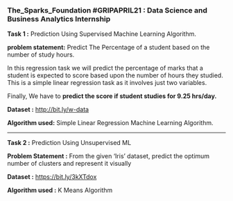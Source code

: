 ### The_Sparks_Foundation #GRIPAPRIL21  : Data Science and Business Analytics Internship

**Task 1 :**  Prediction Using Supervised Machine Learning Algorithm.

**problem statement:** Predict The Percentage of a student based on the number of study hours.

In this regression task we will predict the percentage of marks that a student is expected to score based upon the number of hours they studied. This is a simple linear regression task as it involves just two variables.

Finally, We have to **predict the score if student studies for 9.25 hrs/day.**

**Dataset :**  http://bit.ly/w-data

**Algorithm used:**  Simple Linear Regression Machine Learning Algorithm.


-----------------------------------------------------------------------------------------------------------------------------------------------------------------------------------


**Task 2 :** Prediction Using Unsupervised ML

**Problem Statement :** From the given ‘Iris’ dataset, predict the optimum number of clusters and represent it visually

**Dataset :** https://bit.ly/3kXTdox

**Algorithm used :** K Means Algorithm
